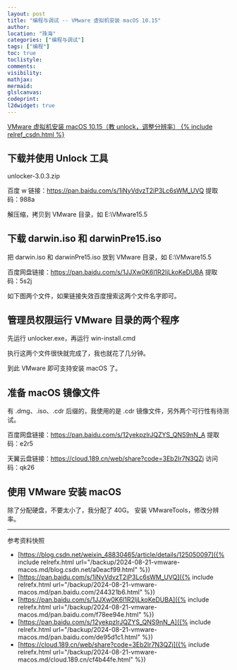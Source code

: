 ```yaml
---
layout: post
title: "编程与调试 -- VMware 虚拟机安装 macOS 10.15"
author:
location: "珠海"
categories: ["编程与调试"]
tags: ["编程"]
toc: true
toclistyle:
comments:
visibility:
mathjax:
mermaid:
glslcanvas:
codeprint:
l2dwidget: true
---
```


[VMware 虚拟机安装 macOS 10.15（教 unlock，调整分辨率） {% include relref_csdn.html %}](https://blog.csdn.net/weixin_48830465/article/details/125050097)


## 下载并使用 Unlock 工具

unlocker-3.0.3.zip

百度 w 链接：<https://pan.baidu.com/s/1iNyVdvzT2iP3Lc6sWM_UVQ>
提取码：988a

解压缩，拷贝到 VMware 目录，如 E:\VMware15.5


## 下载 darwin.iso 和 darwinPre15.iso

把 darwin.iso 和 darwinPre15.iso 放到 VMware 目录，如 E:\VMware15.5

百度网盘链接：<https://pan.baidu.com/s/1JJXw0K6l1R2ljLkoKeDUBA>
提取码：5s2j

如下图两个文件，如果链接失效百度搜索这两个文件名字即可。


## 管理员权限运行 VMware 目录的两个程序

先运行 unlocker.exe，再运行 win-install.cmd

执行这两个文件很快就完成了，我也就花了几分钟。

到此 VMware 即可支持安装 macOS 了。


## 准备 macOS 镜像文件

有 .dmg、.iso、.cdr 后缀的，我使用的是 .cdr 镜像文件，另外两个可行性有待测试。

百度网盘链接：<https://pan.baidu.com/s/12yekpzlrJQZYS_QNS9nN_A>
提取码：e2r5

天翼云盘链接：<https://cloud.189.cn/web/share?code=3Eb2Ir7N3QZj>
访问码：qk26


## 使用 VMware 安装 macOS

除了分配硬盘，不要太小了，我分配了 40G。
安装 VMwareTools，修改分辨率。



<hr class='reviewline'/>
<p class='reviewtip'><script type='text/javascript' src='{% include relref.html url="/assets/reviewjs/blogs/2024-08-21-vmware-macos.md.js" %}'></script></p>
<font class='ref_snapshot'>参考资料快照</font>

- [https://blog.csdn.net/weixin_48830465/article/details/125050097]({% include relrefx.html url="/backup/2024-08-21-vmware-macos.md/blog.csdn.net/a0eacf99.html" %})
- [https://pan.baidu.com/s/1iNyVdvzT2iP3Lc6sWM_UVQ]({% include relrefx.html url="/backup/2024-08-21-vmware-macos.md/pan.baidu.com/244321b6.html" %})
- [https://pan.baidu.com/s/1JJXw0K6l1R2ljLkoKeDUBA]({% include relrefx.html url="/backup/2024-08-21-vmware-macos.md/pan.baidu.com/f78ee94e.html" %})
- [https://pan.baidu.com/s/12yekpzlrJQZYS_QNS9nN_A]({% include relrefx.html url="/backup/2024-08-21-vmware-macos.md/pan.baidu.com/de95d1c1.html" %})
- [https://cloud.189.cn/web/share?code=3Eb2Ir7N3QZj]({% include relrefx.html url="/backup/2024-08-21-vmware-macos.md/cloud.189.cn/cf4b44fe.html" %})
